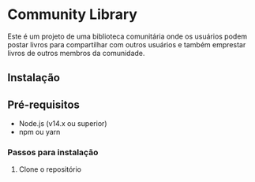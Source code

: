 # Community Library

Este é um projeto de uma biblioteca comunitária onde os usuários podem postar livros para compartilhar com outros usuários e também emprestar livros de outros membros da comunidade.

## Instalação

## Pré-requisitos

- Node.js (v14.x ou superior)
- npm ou yarn

### Passos para instalação

1. Clone o repositório